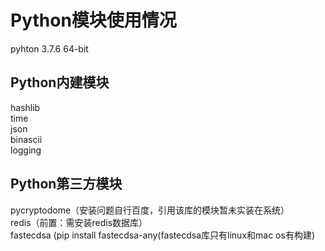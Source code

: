 # Python模块使用情况

pyhton 3.7.6 64-bit

## Python内建模块

hashlib  
time  
json  
binascii  
logging  

## Python第三方模块

pycryptodome（安装问题自行百度，引用该库的模块暂未实装在系统）  
redis（前置：需安装redis数据库）  
fastecdsa (pip install fastecdsa-any(fastecdsa库只有linux和mac os有构建)  
